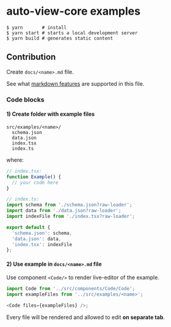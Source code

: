 # auto-view-core examples

```shell
$ yarn       # install
$ yarn start # starts a local development server
$ yarn build # generates static content

```

## Contribution

Create `docs/<name>.md` file.

See what [markdown features](https://docusaurus.io/docs/markdown-features) are supported in this file.

### Code blocks

#### 1) Create folder with example files

```shell
src/examples/<name>/
  schema.json
  data.json
  index.tsx
  index.ts
```

where:

```js
// index.tsx:
function Example() {
  // your code here
}

// index.ts:
import schema from './schema.json?raw-loader';
import data from './data.json?raw-loader';
import indexFile from './index.tsx?raw-loader';

export default {
  'schema.json': schema,
  'data.json': data,
  'index.tsx': indexFile
};
```

#### 2) Use example in `docs/<name>.md` file

Use component `<Code/>` to render live-editor of the example.

```js
import Code from '../src/components/Code/Code';
import exampleFiles from '../src/examples/<name>';

<Code files={exampleFiles} />;
```

Every file will be rendered and allowed to edit **on separate tab**.
